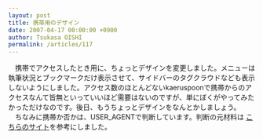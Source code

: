 ```yaml
---
layout: post
title: 携帯用のデザイン
date: 2007-04-17 00:00:00 +0900
author: Tsukasa OISHI
permalink: /articles/117
---
```



　携帯でアクセスしたとき用に、ちょっとデザインを変更しました。メニューは執筆状況とブックマークだけ表示させて、サイドバーのタグクラウドなども表示しないようにしました。アクセス数のほとんどないkaeruspoonで携帯からのアクセスなんて皆無といっていいほど需要はないのですが、単にぼくがやってみたかっただけなのです。後日、もうちょっとデザインをなんとかしましょう。  
　ちなみに携帯か否かは、USER\_AGENTで判断しています。判断の元材料は [こちらのサイト](http://www.gesource.jp/weblog/archives/2007/02/rails_mobile_viewrb.html)を参考にしました。  

